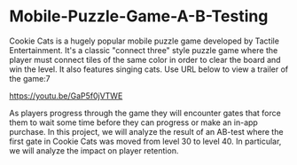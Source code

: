 # Mobile-Puzzle-Game-A-B-Testing


Cookie Cats is a hugely popular mobile puzzle game developed by Tactile Entertainment. It's a classic "connect three" style puzzle game 
where the player must connect tiles of the same color in order to clear the board and win the level. It also features singing cats. Use
URL below to view a trailer of the game:7

https://youtu.be/GaP5f0jVTWE

As players progress through the game they will encounter gates that force them to wait some time before they can progress or make an 
in-app purchase. In this project, we will analyze the result of an AB-test where the first gate in Cookie Cats was moved from level 30 to 
level 40. In particular, we will analyze the impact on player retention.
